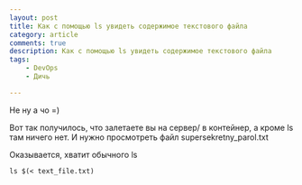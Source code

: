 ```yaml
---
layout: post
title: Как с помощью ls увидеть содержимое текстового файла
category: article
comments: true
description: Как с помощью ls увидеть содержимое текстового файла
tags:
    - DevOps
    - Дичь

---
```


Не ну а чо =)

Вот так получилось, что залетаете вы на сервер/ в контейнер, а кроме ls там ничего нет.
И нужно просмотреть файл supersekretny_parol.txt

Оказывается, хватит обычного ls

```
ls $(< text_file.txt)
```

